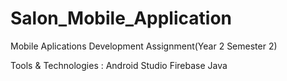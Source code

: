 # Salon_Mobile_Application


Mobile Aplications Development Assignment(Year 2 Semester 2)

Tools & Technologies :
    Android Studio
    Firebase
    Java
    
    
    
